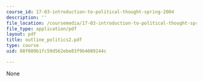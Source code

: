 ```yaml
---
course_id: 17-03-introduction-to-political-thought-spring-2004
description: ''
file_location: /coursemedia/17-03-introduction-to-political-thought-spring-2004/08f089b1fc59d562ebe83f9b4089244c_outline_politics2.pdf
file_type: application/pdf
layout: pdf
title: outline_politics2.pdf
type: course
uid: 08f089b1fc59d562ebe83f9b4089244c

---
```

None